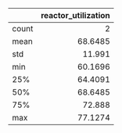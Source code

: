 |       |   reactor\_utilization |
|:------|-----------------------:|
| count |                 2      |
| mean  |                68.6485 |
| std   |                11.991  |
| min   |                60.1696 |
| 25%   |                64.4091 |
| 50%   |                68.6485 |
| 75%   |                72.888  |
| max   |                77.1274 |
